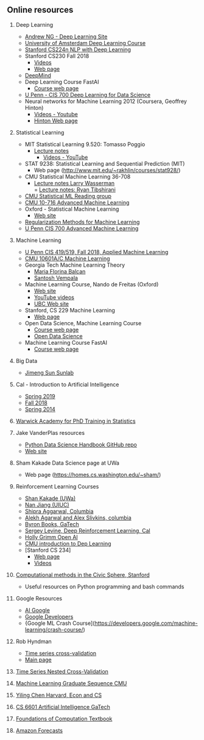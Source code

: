 ## Online resources 

1. Deep Learning  
     + [Andrew NG - Deep Learning Site](https://www.deeplearning.ai)
     + [University of Amsterdam Deep Learning Course](https://uvadlc.github.io)
     + [Stanford CS224n NLP with Deep Learning](https://web.stanford.edu/class/cs224n)
     + Stanford CS230 Fall 2018
          - [Videos](https://www.youtube.com/watch?v=PySo_6S4ZAg&list=PLoROMvodv4rOABXSygHTsbvUz4G_YQhOb)
          - [Web page](https://cs230.stanford.edu)
     + [DeepMind](https://deepmind.com)
     + Deep Learning Course FastAI
          + [Course web page](http://course18.fast.ai/index.html)
     + [U Penn - CIS 700 Deep Learning for Data Science](https://www.seas.upenn.edu/~cis700dl/index.html)
     + Neural networks for Machine Learning 2012 (Coursera, Geoffrey Hinton)  
          + [Videos - Youtube](https://www.youtube.com/playlist?list=PLoRl3Ht4JOcdU872GhiYWf6jwrk_SNhz9)
          + [Hinton Web page](http://www.cs.toronto.edu/~hinton/)

2.   Statistical Learning  
     + MIT Statistical Learning 9.520: Tomasso Poggio  
          - [Lecture notes](http://www.mit.edu/~9.520/fall18/)  
              - [Videos - YouTube](https://www.youtube.com/watch?list=PLyGKBDfnk-iCXhuP9W-BQ9q2RkEIA5I5f&v=Q5itLKscYTA)
     + STAT 9238: Statistical Learning and Sequential Prediction (MIT) 
          + Web page (http://www.mit.edu/~rakhlin/courses/stat928/)              
     + CMU Statistical Machine Learning 36-708  
          - [Lecture notes Larry Wasserman](http://www.stat.cmu.edu/~larry/=sml/)  
          = [Lecture notes: Ryan Tibshirani](http://www.stat.cmu.edu/~ryantibs/statml/)
     + [CMU Statistical ML Reading group](http://statml.cs.cmu.edu/)
     + [CMU 10-716 Advanced Machine Learning](http://www.cs.cmu.edu/~pradeepr/716/)
     + Oxford - Statistical Machine Learning  
          + [Web site](http://www.stats.ox.ac.uk/~palamara/teaching/SML18/SML18.html)
     + [Regularization Methods for Machine Learning](http://lcsl.mit.edu/courses/master/RegML/)
     + [U Penn CIS 700 Advanced Machine Learning](https://www.seas.upenn.edu/~cis700dr/Spring19/)

3.   Machine Learning  
     + [U Penn CIS 419/519, Fall 2018, Applied Machine Learning](https://www.seas.upenn.edu/~cis519/fall2018/)
     + [CMU 10601A/C Machine Learning](https://www.cs.cmu.edu/~roni/10601/)
     + Georgia Tech Machine Learning Theory  
          + [Maria Florina Balcan](http://www.cs.cmu.edu/~ninamf/ML13/index.html)  
          + [Santosh Vempala](https://cs7545.wordpress.com/)
     + Machine Learning Course, Nando de Freitas (Oxford)  
          + [Web site](https://www.cs.ox.ac.uk/people/nando.defreitas/machinelearning/)
          + [YouTube videos](https://www.youtube.com/user/ProfNandoDF)
          + [UBC Web site](https://www.cs.ubc.ca/~nando/)
     + Stanford, CS 229 Machine Learning
          + [Web page](http://cs229.stanford.edu/)
     + Open Data Science, Machine Learning Course  
          + [Course web page](https://mlcourse.ai/)
          + [Open Data Science](https://ods.ai/en/)
     + Machine Learning Course FastAI
          + [Course web page](http://course18.fast.ai/ml.html)
 
4.   Big Data  
     + [Jimeng Sun Sunlab](https://sunlab.org)

5.   Cal - Introduction to Artificial Intelligence  
     + [Spring 2019](https://inst.eecs.berkeley.edu/~cs188/sp19/)
     + [Fall 2018](https://inst.eecs.berkeley.edu/~cs188/fa18/)
     + [Spring 2014](http://ai.berkeley.edu/lecture_videos.html)
     
6.   [Warwick Academy for PhD Training in Statistics](https://warwick.ac.uk/fac/sci/statistics/apts/)

7.   Jake VanderPlas resources  
     + [Python Data Science Handbook GitHub repo](https://github.com/jakevdp)  
     + [Web site](http://vanderplas.com/)
    
8.  Sham Kakade Data Science page at UWa  
     + Web page (https://homes.cs.washington.edu/~sham/)
     
9. Reinforcement Learning Courses  
      + [Shan Kakade (UWa)](https://courses.cs.washington.edu/courses/cse599m/19sp/)
      + [Nan Jiang (UIUC)](https://nanjiang.cs.illinois.edu/cs598/)
      + [Shipra Aggarwal, Columbia](https://ieor8100.github.io/rl/)  
      + [Alekh Agarwal and Alex Slivkins, columbia](http://alekhagarwal.net/bandits_and_rl/)
      + [Byron Books, GaTech](https://www.cc.gatech.edu/~bboots3/ACRL-Spring2019/)
      + [Sergey Levine, Deep Reinforcement Learning, Cal](http://rail.eecs.berkeley.edu/deeprlcourse/)
      + [Holly Grimm Open AI](https://hollygrimm.com/syllabus_rl)
      + [CMU introduction to Dep Learning](http://deeplearning.cs.cmu.edu/)
      + [Stanford CS 234]
          - [Web page](https://web.stanford.edu/class/cs234/assignments.html)        
          - [Videos](https://www.youtube.com/playlist?list=PLoROMvodv4rOSOPzutgyCTapiGlY2Nd8u)
 
10.  [Computational methods in the Civic Sphere, Stanford](http://www.compciv.org/)  
     + Useful resources on Python programming and bash commands

11.  Google Resources  
     + [AI Google](http://ai.google)
     + [Google Developers](https://developers.google.com)
     + {Google ML Crash Course](https://developers.google.com/machine-learning/crash-course/)

12.  Rob Hyndman  
     + [Time series cross-validation](https://robjhyndman.com/hyndsight/tscv/)
     + [Main page](https://robjhyndman.com/)

13.  [Time Series Nested Cross-Validation](https://towardsdatascience.com/time-series-nested-cross-validation-76adba623eb9)

14.  [Machine Learning Graduate Sequence CMU](https://www.ml.cmu.edu/academics/ml-core.html)

15.  [Yiling Chen Harvard, Econ and CS](https://yiling.seas.harvard.edu/)

16.  [CS 6601 Artificial Intelligence GaTech](https://www.cc.gatech.edu/~thad/6601-gradAI-fall2015/CS6601.html)

17.  [Foundations of Computation Textbook](https://math.hws.edu)

18.  [Amazon Forecasts](https://aws.amazon.com/forecast/features)
     
      

     
 


 
     
